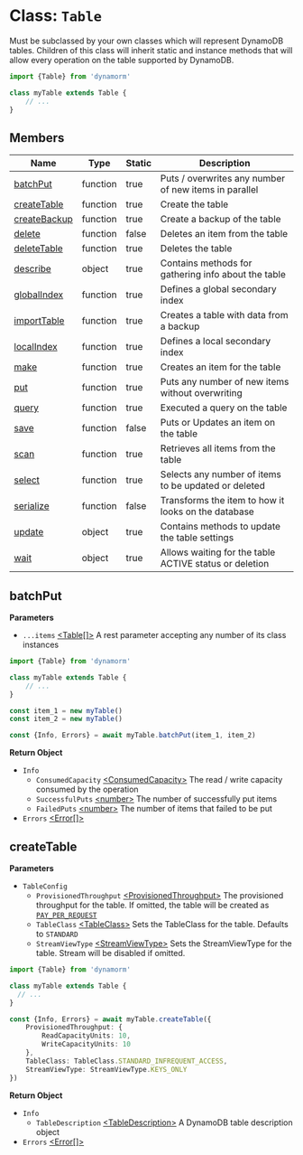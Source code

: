 # Class: `Table`
Must be subclassed by your own classes which will represent DynamoDB tables. Children of this class will inherit static and instance methods that will allow every operation on the table supported by DynamoDB. 

```typescript
import {Table} from 'dynamorm'

class myTable extends Table {
    // ...
}
```

## Members

| Name                          | Type     | Static | Description                                            |
|-------------------------------|----------|--------|--------------------------------------------------------|
| [batchPut](#batchput)         | function | true   | Puts / overwrites any number of new items in parallel  |
| [createTable](#createtable)   | function | true   | Create the table                                       |
| [createBackup](#createbackup) | function | true   | Create a backup of the table                           |
| [delete](#delete)             | function | false  | Deletes an item from the table                         |
| [deleteTable](#deletetable)   | function | true   | Deletes the table                                      |
| [describe](#describe)         | object   | true   | Contains methods for gathering info about the table    | 
| [globalIndex](#globalindex)   | function | true   | Defines a global secondary index                       |
| [importTable](#importtable)   | function | true   | Creates a table with data from a backup                |
| [localIndex](#localindex)     | function | true   | Defines a local secondary index                        | 
| [make](#make)                 | function | true   | Creates an item for the table                          |
| [put](#put)                   | function | true   | Puts any number of new items without overwriting       |
| [query](#query)               | function | true   | Executed a query on the table                          |
| [save](#save)                 | function | false  | Puts or Updates an item on the table                   |
| [scan](#scan)                 | function | true   | Retrieves all items from the table                     |
| [select](#select)             | function | true   | Selects any number of items to be updated or deleted   |
| [serialize](#serialize)       | function | false  | Transforms the item to how it looks on the database    | 
| [update](#update)             | object   | true   | Contains methods to update the table settings          |
| [wait](#wait)                 | object   | true   | Allows waiting for the table ACTIVE status or deletion |

## batchPut
**Parameters**
- `...items` [\<Table[]\>](#class-table) A rest parameter accepting any number of its class instances
```typescript
import {Table} from 'dynamorm'

class myTable extends Table {
    // ...
}

const item_1 = new myTable()
const item_2 = new myTable()

const {Info, Errors} = await myTable.batchPut(item_1, item_2)
```

**Return Object**
- `Info`
  - `ConsumedCapacity` [<ConsumedCapacity\>](https://docs.aws.amazon.com/AWSJavaScriptSDK/v3/latest/clients/client-dynamodb/interfaces/consumedcapacity.html) The read / write capacity consumed by the operation
  - `SuccessfulPuts` [<number\>](https://developer.mozilla.org/en-US/docs/Web/JavaScript/Data_structures#number_type) The number of successfully put items
  - `FailedPuts` [<number\>](https://developer.mozilla.org/en-US/docs/Web/JavaScript/Data_structures#number_type) The number of items that failed to be put
- `Errors` [<Error[]\>](https://developer.mozilla.org/en-US/docs/Web/JavaScript/Reference/Global_Objects/Error) 
  
## createTable
**Parameters**
- `TableConfig`
  - `ProvisionedThroughput` [<ProvisionedThroughput\>](https://docs.aws.amazon.com/AWSJavaScriptSDK/v3/latest/clients/client-dynamodb/interfaces/provisionedthroughput.html) The provisioned throughput for the table. If omitted, the table will be created as [`PAY_PER_REQUEST`]()
  - `TableClass` [<TableClass\>](https://docs.aws.amazon.com/AWSJavaScriptSDK/v3/latest/clients/client-dynamodb/enums/tableclass.html) Sets the TableClass for the table. Defaults to `STANDARD` 
  - `StreamViewType` [<StreamViewType\>](https://docs.aws.amazon.com/AWSJavaScriptSDK/v3/latest/clients/client-dynamodb/enums/streamviewtype.html) Sets the StreamViewType for the table. Stream will be disabled if omitted.
```typescript
import {Table} from 'dynamorm'

class myTable extends Table {
  // ...
}

const {Info, Errors} = await myTable.createTable({
    ProvisionedThroughput: {
        ReadCapacityUnits: 10,
        WriteCapacityUnits: 10
    },
    TableClass: TableClass.STANDARD_INFREQUENT_ACCESS,
    StreamViewType: StreamViewType.KEYS_ONLY
})
```
**Return Object**
- `Info`
  - `TableDescription` [<TableDescription\>](https://docs.aws.amazon.com/AWSJavaScriptSDK/v3/latest/clients/client-dynamodb/interfaces/tabledescription.html) A DynamoDB table description object
- `Errors` [<Error[]\>](https://developer.mozilla.org/en-US/docs/Web/JavaScript/Reference/Global_Objects/Error)